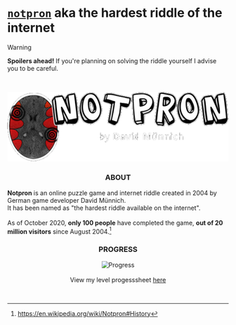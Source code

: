 # [`notpron`](https://notpron.com/notpron/) aka the hardest riddle of the internet

> [!WARNING]
> **Spoilers ahead!** If you're planning on solving the riddle yourself I advise you to be careful.
<br>

<div align="center">

![logo](assets/notpron_logo.png)
  
### ABOUT

</div>

**Notpron** is an online puzzle game and internet riddle created in 2004 by German game developer David Münnich.<br> 
It has been named as "the hardest riddle available on the internet". <br>
<br>
As of October 2020, **only 100 people** have completed the game, **out of 20 million visitors** since August 2004.[^src1]

<!-- Progressbar -->
<div align="center">

### PROGRESS

![Progress](https://progress-bar.xyz/13/?style=minimal-matte&width=875&progress_color=3aa3ff)
<br>
<br>
View my level progesssheet [here](https://docs.google.com/spreadsheets/d/17xqEx-dCnFAxLlibAF48caXfEq-X7fRX_ucbvxFb8D0/edit?usp=sharing)

<br>

</div>

<!-- Sources -->
[^src1]: https://en.wikipedia.org/wiki/Notpron#History
